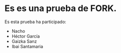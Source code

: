 # Es es una prueba de FORK.
 Es esta prueba ha participado:
- Nacho
- Héctor García
- Gaizka Sanz
- Ibai Santamaria
